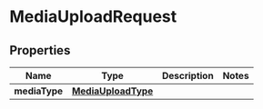 

# MediaUploadRequest

## Properties

Name | Type | Description | Notes
------------ | ------------- | ------------- | -------------
**mediaType** | [**MediaUploadType**](MediaUploadType.md) |  | 





